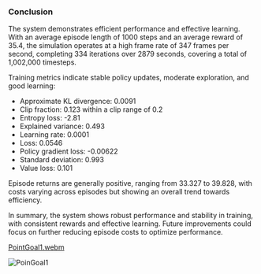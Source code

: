 ### Conclusion

The system demonstrates efficient performance and effective learning. With an average episode length of 1000 steps and an average reward of 35.4, the simulation operates at a high frame rate of 347 frames per second, completing 334 iterations over 2879 seconds, covering a total of 1,002,000 timesteps.

Training metrics indicate stable policy updates, moderate exploration, and good learning:
- Approximate KL divergence: 0.0091
- Clip fraction: 0.123 within a clip range of 0.2
- Entropy loss: -2.81
- Explained variance: 0.493
- Learning rate: 0.0001
- Loss: 0.0546
- Policy gradient loss: -0.00622
- Standard deviation: 0.993
- Value loss: 0.101

Episode returns are generally positive, ranging from 33.327 to 39.828, with costs varying across episodes but showing an overall trend towards efficiency.

In summary, the system shows robust performance and stability in training, with consistent rewards and effective learning. Future improvements could focus on further reducing episode costs to optimize performance.

[PointGoal1.webm](https://github.com/Naveed776/Safe_expolration_RL_SafetyGym/assets/91262613/0d6f35b5-2cb6-437d-babd-6028d1f3fbcf)





![PoinGoal1](https://github.com/Naveed776/Safe_expolration_RL_SafetyGym/assets/91262613/5375572c-173c-4980-a9c1-ece722b611b7)



